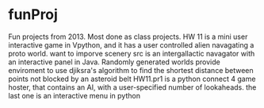 funProj
=======

Fun projects from 2013. Most done as class projects.
HW 11 is a mini user interactive game in Vpython, and it has a user controlled alien navagating a proto world. want to imporve scenery
src is an intergallactic navagator with an interactive panel in Java. Randomly generated worlds provide enviroment to use djiksra's algorithm
to find the shortest distance between points not blocked by an asteroid belt
HW11.pr1 is a python connect 4 game hoster, that contains an AI, with a user-specified number of lookaheads.
the last one is an interactive menu in python
